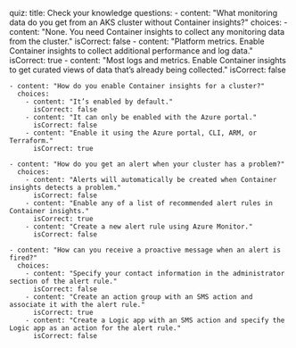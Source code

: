 quiz:
  title: Check your knowledge
  questions:
    - content: "What monitoring data do you get from an AKS cluster without Container insights?"
      choices:
        - content: "None. You need Container insights to collect any monitoring data from the cluster."
          isCorrect: false
        - content: "Platform metrics. Enable Container insights to collect additional performance and log data."
          isCorrect: true
        - content: "Most logs and metrics. Enable Container insights to get curated views of data that’s already being collected."
          isCorrect: false

    - content: "How do you enable Container insights for a cluster?"
      choices:
        - content: "It’s enabled by default."
          isCorrect: false
        - content: "It can only be enabled with the Azure portal."
          isCorrect: false
        - content: "Enable it using the Azure portal, CLI, ARM, or Terraform."
          isCorrect: true

    - content: "How do you get an alert when your cluster has a problem?"
      choices:
        - content: "Alerts will automatically be created when Container insights detects a problem."
          isCorrect: false
        - content: "Enable any of a list of recommended alert rules in Container insights."
          isCorrect: true
        - content: "Create a new alert rule using Azure Monitor."
          isCorrect: false

    - content: "How can you receive a proactive message when an alert is fired?"
      choices:
        - content: "Specify your contact information in the administrator section of the alert rule."
          isCorrect: false
        - content: "Create an action group with an SMS action and associate it with the alert rule."
          isCorrect: true
        - content: "Create a Logic app with an SMS action and specify the Logic app as an action for the alert rule."
          isCorrect: false